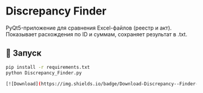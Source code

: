 # Discrepancy Finder

PyQt5-приложение для сравнения Excel-файлов (реестр и акт).  
Показывает расхождения по ID и суммам, сохраняет результат в .txt.

## 🚀 Запуск

```bash
pip install -r requirements.txt
python Discrepancy_Finder.py

[![Download](https://img.shields.io/badge/Download-Discrepancy--Finder-blue?style=for-the-badge&logo=github)](https://github.com/ilodezis/discrepancy-finder/releases/download/v1.0.0/Discrepancy_Finder.exe)
